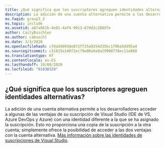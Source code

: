 ```yaml
---
title: ¿Qué significa que los suscriptores agreguen identidades alternativas?
description: La adición de una cuenta alternativa permite a los desarrolladores acceder a algunas de las ventajas de su suscripción de Visual Studio (IDE de VS, Azure DevOps...
ms.faqid: group3_2
ms.topic: include
ms.assetid: a8fa961b-4e81-4af4-9913-67dd2c28897e
author: CaityBuschlen
ms.author: cabuschl
ms.date: 3/3/2020
ms.openlocfilehash: c70ad4093de872ff25a9254d35bc1796a5dd95a4
ms.sourcegitcommit: c31815e140f2ec79e00a9a9a19900778ec11e860
ms.translationtype: HT
ms.contentlocale: es-ES
ms.lasthandoff: 10/08/2020
ms.locfileid: "91838329"
---
```

## <a name="what-does-it-mean-when-my-subscribers-add-alternate-identities"></a>¿Qué significa que los suscriptores agreguen identidades alternativas?

La adición de una cuenta alternativa permite a los desarrolladores acceder a algunas de las ventajas de su suscripción de Visual Studio (IDE de VS, Azure DevOps y Azure) con una identidad diferente a la que se ha asignado la suscripción. Esto no proporciona una copia de la suscripción a la otra cuenta; simplemente ofrece la posibilidad de acceder a las dos ventajas con la cuenta alternativa. [Más información sobre las identidades de suscripciones de Visual Studio](../../../../vs-alternate-identity.md).